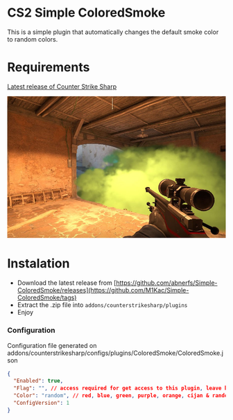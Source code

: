 # CS2 Simple ColoredSmoke


This is a simple plugin that automatically changes the default smoke color to random colors.

# Requirements
[Latest release of Counter Strike Sharp](https://github.com/roflmuffin/CounterStrikeSharp)

![image info](./ColoredSmokeImage.jpg)

# Instalation
- Download the latest release from [https://github.com/abnerfs/Simple-ColoredSmoke/releases](https://github.com/M1Kac/Simple-ColoredSmoke/tags)
- Extract the .zip file into `addons/counterstrikesharp/plugins`
- Enjoy

### Configuration

Configuration file generated on addons/counterstrikesharp/configs/plugins/ColoredSmoke/ColoredSmoke.json
```json
{
  "Enabled": true,
  "Flag": "", // access required for get access to this plugin, leave blank "" for public access.
  "Color": "random", // red, blue, green, purple, orange, cijan & random
  "ConfigVersion": 1
}
```
